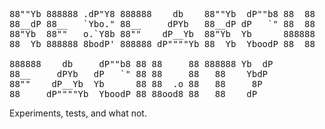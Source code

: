 <pre>
88""Yb 888888 .dP"Y8 888888    db    88""Yb  dP""b8 88  88 
88__dP 88__   `Ybo." 88__     dPYb   88__dP dP   `" 88  88 
88"Yb  88""   o.`Y8b 88""    dP__Yb  88"Yb  Yb      888888 
88  Yb 888888 8bodP' 888888 dP""""Yb 88  Yb  YboodP 88  88

888888    db     dP""b8 88 88     88 888888 Yb  dP 
88__     dPYb   dP   `" 88 88     88   88    YbdP  
88""    dP__Yb  Yb      88 88  .o 88   88     8P   
88     dP""""Yb  YboodP 88 88ood8 88   88    dP    
</pre>

Experiments, tests, and what not.